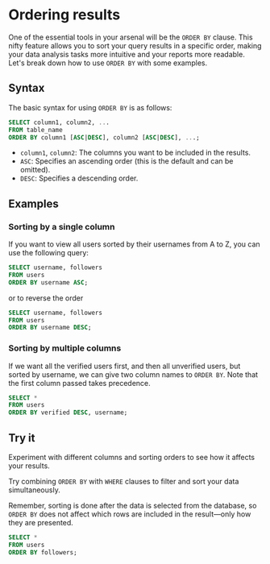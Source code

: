 # Ordering results

One of the essential tools in your arsenal will be the `ORDER BY` clause. This
nifty feature allows you to sort your query results in a specific order, making
your data analysis tasks more intuitive and your reports more readable. Let's
break down how to use `ORDER BY` with some examples.

## Syntax

The basic syntax for using `ORDER BY` is as follows:

```sql
SELECT column1, column2, ...
FROM table_name
ORDER BY column1 [ASC|DESC], column2 [ASC|DESC], ...;
```

- `column1`, `column2`: The columns you want to be included in the results.
- `ASC`: Specifies an ascending order (this is the default and can be omitted).
- `DESC`: Specifies a descending order.

## Examples

### Sorting by a single column

If you want to view all users sorted by their usernames from A to Z, you can use
the following query:

```sql
SELECT username, followers
FROM users
ORDER BY username ASC;
```

or to reverse the order

```sql
SELECT username, followers
FROM users
ORDER BY username DESC;
```

### Sorting by multiple columns

If we want all the verified users first, and then all unverified users, but
sorted by username, we can give two column names to `ORDER BY`. Note that the
first column passed takes precedence.

```sql
SELECT *
FROM users
ORDER BY verified DESC, username;
```

## Try it

Experiment with different columns and sorting orders to see how it affects your
results.

Try combining `ORDER BY` with `WHERE` clauses to filter and sort your data
simultaneously.

Remember, sorting is done after the data is selected from the database, so
`ORDER BY` does not affect which rows are included in the result—only how they
are presented.

<CodeMirror>

```sql
SELECT *
FROM users
ORDER BY followers;
```

</CodeMirror>
